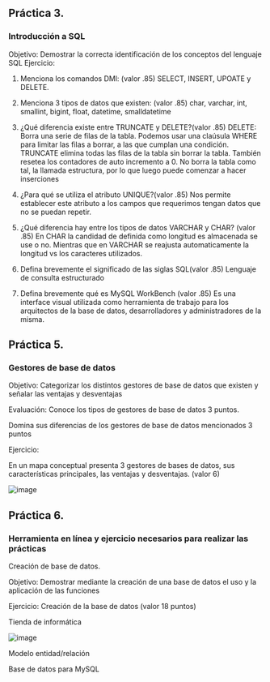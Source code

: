 ## Práctica 3.
### Introducción a SQL
Objetivo: Demostrar la correcta identificación de los conceptos del lenguaje SQL
Ejercicio:

1. Menciona los comandos DMl: (valor .85) SELECT, INSERT, UPOATE y DELETE.

2. Menciona 3 tipos de datos que existen: (valor .85)
char, varchar, int, smallint, bigint, float, datetime, smalldatetime

3. ¿Qué diferencia existe entre TRUNCATE y DELETE?(valor .85)
 DELETE: Borra una serie de filas de la tabla. Podemos usar una claúsula WHERE para limitar las filas a borrar, a las que cumplan una condición. 
 TRUNCATE elimina todas las filas de la tabla sin borrar la tabla. También resetea los contadores de auto incremento a 0. No borra la tabla como tal, la llamada estructura, por lo que luego puede comenzar a hacer inserciones

4. ¿Para qué se utiliza el atributo UNIQUE?(valor .85)
Nos permite establecer este atributo a los campos que requerimos tengan datos que no se puedan repetir.

5. ¿Qué diferencia hay entre los tipos de datos VARCHAR y CHAR? (valor .85)
En CHAR la candidad de definida como longitud es almacenada se use o no. Mientras que en VARCHAR se reajusta automaticamente la longitud vs los caracteres utilizados.

6. Defina brevemente el significado de las siglas SQL(valor .85)
Lenguaje de consulta estructurado 

7. Defina brevemente qué es MySQL WorkBench (valor .85)
Es una interface visual utilizada como herramienta de trabajo para los arquitectos de la base de datos, desarrolladores y administradores de la misma.

## Práctica 5.
### Gestores de base de datos

Objetivo: Categorizar los distintos gestores de base de datos que existen y señalar las
ventajas y desventajas

Evaluación: Conoce los tipos de gestores de base de datos 3 puntos.

Domina sus diferencias de los gestores de base de datos mencionados 3 puntos

Ejercicio:

En un mapa conceptual presenta 3 gestores de bases de datos, sus características
principales, las ventajas y desventajas. (valor 6)

![image](https://user-images.githubusercontent.com/104279720/172922843-0c992ee4-fc0a-477f-9925-a3a20beaab61.png)

## Práctica 6.
### Herramienta en línea y ejercicio necesarios para realizar las prácticas

Creación de base de datos.

Objetivo: Demostrar mediante la creación de una base de datos el uso y la aplicación de
las funciones

Ejercicio: Creación de la base de datos (valor 18 puntos)

Tienda de informática

![image](https://user-images.githubusercontent.com/91554777/170415101-717bca19-3644-46a9-8a57-8d5940c5d283.png)




Modelo entidad/relación




Base de datos para MySQL
